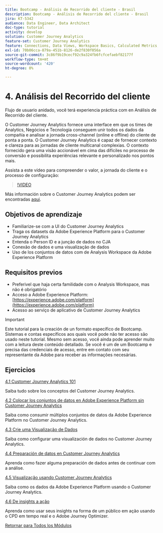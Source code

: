```yaml
---
title: Bootcamp - Análisis de Recorrido del cliente - Brasil
description: Bootcamp - Análisis de Recorrido del cliente - Brasil
jira: KT-5342
audience: Data Engineer, Data Architect
doc-type: tutorial
activity: develop
solution: Customer Journey Analytics
feature-set: Customer Journey Analytics
feature: Connections, Data Views, Workspace Basics, Calculated Metrics, Visualizations, Audiences
exl-id: 70b06cca-879a-451b-8126-de2f830f056a
source-git-commit: 3c86f9b19cecf92c9a324fb6fcfcefaebf82177f
workflow-type: tm+mt
source-wordcount: '420'
ht-degree: 0%

---
```


# 4. Análisis del Recorrido del cliente

Flujo de usuario anidado, você terá experiencia práctica com en Análisis de Recorrido del cliente.

O Customer Journey Analytics fornece uma interface em que os times de Analytics, Negócios e Tecnologia conseguem unir todos os dados da compañía e analisar a jornada cross-channel (online e offline) do cliente de ponta a ponta. O Customer Journey Analytics é capaz de fornecer contexto e clareza para as jornadas de cliente multicanal complexias. O contexto fornecido gera uma visão accionável em cima das difíciles no processo de conversão e possibilita experiências relevante e personalizado nos pontos mais.

Assista a este vídeo para compreender o valor, a jornada do cliente e o processo de configuração:

>[!VIDEO](https://video.tv.adobe.com/v/327188?quality=12&learn=on)

Más información sobre o Customer Journey Analytics podem ser encontradas [aqui](https://spark.adobe.com/page/t62eiRu9l6iWJ/).

## Objetivos de aprendizaje

- Familiarize-se com a UI do Customer Journey Analytics
- Traga os datasets da Adobe Experience Platform para o Customer Journey Analytics
- Entenda o Person ID e a junção de dados no CJA
- Conexão de dados e uma visualização de dados
- Uso de los conjuntos de datos com de Analysis Workspace da Adobe Experience Platform

## Requisitos previos

- Preferivel que haja certa familidade com o Analysis Workspace, mas não é obrigatório
- Acceso a Adobe Experience Platform: [https://experience.adobe.com/platform](https://experience.adobe.com/platform)
- Acesso ao serviço de aplicativo de Customer Journey Analytics

>[!IMPORTANT]
>
>Este tutorial para la creación de un formato específico de Bootcamp. Sistemas e contas específicos aos quais você pode não ter acesso são usado neste tutorial. Mesmo sem acesso, você ainda pode aprender muito com a leitura deste conteúdo detallado. Se você é um de um Bootcamp e precisa das credenciais de acesso, entre em contato com seu representante da Adobe para receber as informações necesárias.

## Ejercicios

[4.1 Customer Journey Analytics 101](./ex1.md)

Saiba tudo sobre los conceptos del Customer Journey Analytics.

[4.2 Colocar los conjuntos de datos en Adobe Experience Platform sin Customer Journey Analytics](./ex2.md)

Saiba como consumir múltiplos conjuntos de datos da Adobe Experience Platform no Customer Journey Analytics.

[4.3 Crie uma Visualização de Dados](./ex3.md)

Saiba como configurar uma visualización de dados no Customer Journey Analytics.

[4.4 Preparación de datos en Customer Journey Analytics](./ex4.md)

Aprenda como fazer alguma preparación de dados antes de continuar com a análise.

[4.5 Visualização usando Customer Journey Analytics](./ex5.md)

Saiba como os dados da Adobe Experience Platform usando o Customer Journey Analytics.

[4.6 De insights a ação](./ex6.md)

Aprenda como usar seus insights na forma de um público em ação usando o CPD em tempo real e o Adobe Journey Optimizer.

[Retornar para Todos los Módulos](../../overview.md)
